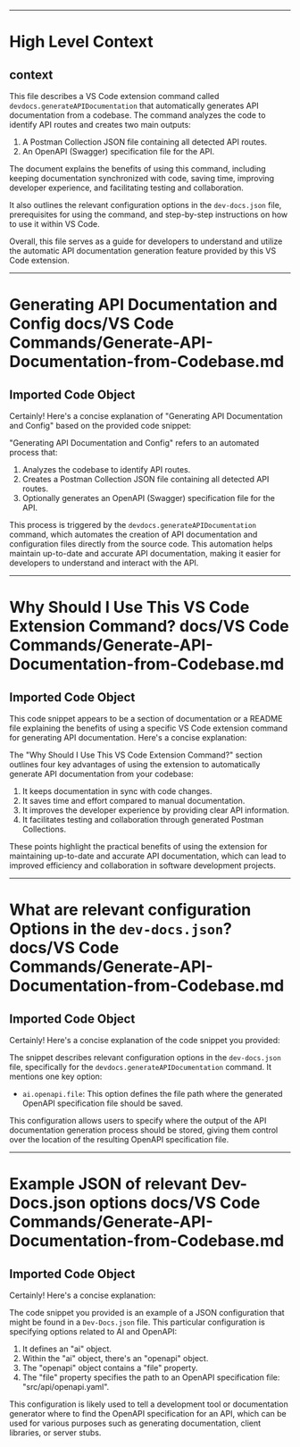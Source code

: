 

  ---
# High Level Context
## context
This file describes a VS Code extension command called `devdocs.generateAPIDocumentation` that automatically generates API documentation from a codebase. The command analyzes the code to identify API routes and creates two main outputs:

1. A Postman Collection JSON file containing all detected API routes.
2. An OpenAPI (Swagger) specification file for the API.

The document explains the benefits of using this command, including keeping documentation synchronized with code, saving time, improving developer experience, and facilitating testing and collaboration.

It also outlines the relevant configuration options in the `dev-docs.json` file, prerequisites for using the command, and step-by-step instructions on how to use it within VS Code.

Overall, this file serves as a guide for developers to understand and utilize the automatic API documentation generation feature provided by this VS Code extension.

---
# Generating API Documentation and Config docs/VS Code Commands/Generate-API-Documentation-from-Codebase.md
## Imported Code Object
Certainly! Here's a concise explanation of "Generating API Documentation and Config" based on the provided code snippet:

"Generating API Documentation and Config" refers to an automated process that:

1. Analyzes the codebase to identify API routes.
2. Creates a Postman Collection JSON file containing all detected API routes.
3. Optionally generates an OpenAPI (Swagger) specification file for the API.

This process is triggered by the `devdocs.generateAPIDocumentation` command, which automates the creation of API documentation and configuration files directly from the source code. This automation helps maintain up-to-date and accurate API documentation, making it easier for developers to understand and interact with the API.

---
# Why Should I Use This VS Code Extension Command? docs/VS Code Commands/Generate-API-Documentation-from-Codebase.md
## Imported Code Object
This code snippet appears to be a section of documentation or a README file explaining the benefits of using a specific VS Code extension command for generating API documentation. Here's a concise explanation:

The "Why Should I Use This VS Code Extension Command?" section outlines four key advantages of using the extension to automatically generate API documentation from your codebase:

1. It keeps documentation in sync with code changes.
2. It saves time and effort compared to manual documentation.
3. It improves the developer experience by providing clear API information.
4. It facilitates testing and collaboration through generated Postman Collections.

These points highlight the practical benefits of using the extension for maintaining up-to-date and accurate API documentation, which can lead to improved efficiency and collaboration in software development projects.

---
# What are relevant configuration Options in the `dev-docs.json`? docs/VS Code Commands/Generate-API-Documentation-from-Codebase.md
## Imported Code Object
Certainly! Here's a concise explanation of the code snippet you provided:

The snippet describes relevant configuration options in the `dev-docs.json` file, specifically for the `devdocs.generateAPIDocumentation` command. It mentions one key option:

- `ai.openapi.file`: This option defines the file path where the generated OpenAPI specification file should be saved.

This configuration allows users to specify where the output of the API documentation generation process should be stored, giving them control over the location of the resulting OpenAPI specification file.

---
# Example JSON of relevant Dev-Docs.json options docs/VS Code Commands/Generate-API-Documentation-from-Codebase.md
## Imported Code Object
Certainly! Here's a concise explanation:

The code snippet you provided is an example of a JSON configuration that might be found in a `Dev-Docs.json` file. This particular configuration is specifying options related to AI and OpenAPI:

1. It defines an "ai" object.
2. Within the "ai" object, there's an "openapi" object.
3. The "openapi" object contains a "file" property.
4. The "file" property specifies the path to an OpenAPI specification file: "src/api/openapi.yaml".

This configuration is likely used to tell a development tool or documentation generator where to find the OpenAPI specification for an API, which can be used for various purposes such as generating documentation, client libraries, or server stubs.

  